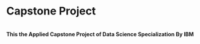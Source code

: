 <h1>Capstone Project</h1>
<br>
<b>This the Applied Capstone Project of Data Science Specialization By IBM</b>